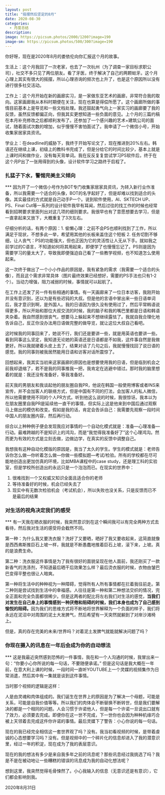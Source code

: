 ```yaml
---
layout: post
title: "摇摆然后坚定的8月"
date: 2020-08-30
categories:
  - 月度总结
description:
image: https://picsum.photos/2000/1200?image=190
image-sm: https://picsum.photos/500/300?image=190
---
```

<p>你好呀，现在是2020年8月的娄依伦向你汇报这个月的故事。</p>

生活上：这个月我回了一次老家，也去了一次杭州（为了调查一家目标求职公司），社交不多只见了两位朋友。看了牙医，终于解决了自己的两颗蛀牙。这个月心理上其实有很大的摇摆，所以心理咨询的频次也上升了，也是这个原因所以没有进行很多社交活动。  

工作上：这个月开始在新的画廊实习，是一家做东亚艺术的画廊<!--break-->，非常符合我的取向。这家画廊我从本科时期便在关注，现在也算是得偿所愿了。这个画廊所做的事情目前基本上是导览和一些文档处理。我还鼓起勇气向上一家实习的画廊要了我的反馈，虽然反馈都偏正向，但我其实更想知道一些负面的意见。上个月的三篇约稿在本月补充修改之后都顺利发布了。还参加了一个感兴趣的艺术+建筑公司的面试，随着面试次数的增加，似乎慢慢不害怕面试了。我申请了一个微信小号，开始收集家居家具资讯。

学业上：在deadline的威胁下，我终于开始写论文了，现在推进到20%左右。韩语还在继续上课，初级上的教科书完成了，但是分给它的时间比较少，基本上就是上课时间和做作业，没有每天背单词。我在反反复复尝试学习PS软件后，终于在这个月P出了一张用得到的头像，设计软件学习之路终于启程了。



<h3>扎猛子下水，警惕完美主义倾向</h3>
***
因为开了一个微信小号作为BOT专门收集家居家具资讯，为转入新行业作准备，所以我需要一个适合的头像，BOT的名字起好了，但是却难以找到适合的头像。其实最佳的方式就是自己动手P一个。说到软件使用，AI、SKTECH UP、PS、Final Cut等一系列的设计软件我早有耳闻，然后过往的找工作的时候也经常看到招聘要求里面列出对这几项的细则要求。我很早也有了意愿想要去学习，但是一直拿起来又放下，大概重复了3次左右。

仔细分析的话，有两个原因：1. 偷懒心理：之前不会PS也顺利找到了工作，所以满足于现状，不想多此一举，希望用其他的长板来盖住这个短板 2. 任务切割不够细，让人丧气：PS的功能强大，但也正因为它的灵活性让人无从下手。就如我之前学过的C语言，不知道如何将其用起来，即便学了也慢慢忘记了。PS则是因为需要学习的量太大了，导致我即便强迫自己看了一些教学视频，也不知道怎么使用起来。

这一次终于做出了一个小小作品的原因是，我有紧急的需求（我需要一个适合的头像），而且这个需求非常具体（图片最终效果已经想好，需要的PS手法也只有1-2个）。当动力增强，阻力减弱的时候，事情就可以起航了。

在工作上还发了另一件有些相通的事情。有一天画廊来了一位日本访客，我刚开始并没有意识到，还以为是有些迟钝的大叔。但是他的言语中冒出来一些日语单词后，我才意识到啊，是外国人。我的日语因为很久没有使用过了，然后平常韩语说得更多，所以开始和那位大叔交流的时候，我的脑子和我的嘴巴里都是日语和韩语夹杂着。我自然感到很丧气，想要马上躲起来不想继续露怯了。我就自我合理化地告诉自己，反正你没办法用日语做完整的做导览，就让这位大叔自己看吧。

这时候我的同事回来了，她说不行，我们还是要讲一些，就是用英语也要讲一些。看到同事这么坚定，我知道无论她的英语还是日语都是不如我，这件事自然是我做更好。所以我就硬着头皮上去了，结果对话了几句之后，我就慢慢找回了说日语的感觉。我的同事则被我居然能用日语和访客对话所震惊了。

回想起来，我其实当初来这家画廊的原因也是想要使用我的日语，但是临到机会之前我却退缩了，若不是我的同事推我一把，我肯定在逃避中错过。那时我的脑里想着的就是：我还没有准备好，等我准备好。

前天我的男朋友和我谈起他的朋友圈自我PR，他说在韩国一般使用博客或者INS来宣传，并不会加客人的联络方式，但是中国有不同的打法，会加客人的私人微信，所以他需要使用不同的个人PR方式。听到他这么说的时候，我很惊讶。我本以为在朋友圈里自我PR是延续他一直干的事情，但实际上这是他来到中国后通过观察马上做出的模仿和改变。假如是我的话，肯定会告诉自己：我需要先观察一段时间中国人的朋友圈内容，然后再行动。

综合以上种种例子便会发现我应对事情的一个自动化模式就是：准备—心理准备—行动。最难跨越的不是知识上的鸿沟，而是“我觉得我准备好了”这个心理鸿沟。然而更为有效的方式是立刻去做，边做边学，在真实的反馈中调整自己。

我想我有这种自动化模版的原因是，我当了太久的学生。学生的模式就是：老师告诉你怎么做—你听着怎么做—你做一些模拟题—考试/检验。所有的学校都在尽可能地创造出更加仿真的环境，比如MBA课程中的case study，还是理工科的实验室，但是学校所创造出的永远只是一个泡泡而已。在现实的世界中：
<ol>
  <li>很难找到一个又权威又知识全面且适合你的老师</li>
  <li>等待准备好的时候，机会已经失去了</li>
  <li>现实中有无数次检验机会（考试机会），所以失败也没关系，只是反馈而已不是最后的结果</li>
</ol>  


<h3>对生活的视角决定我们的感受</h3>
***
有一天我在晒衣服的时候，我突然意识到在这个瞬间我可以有完全两种方式去看待，然后我对生活的感受将会截然不同。

第一种：为什么我又要洗衣服？洗好了又要晒，晒好了我又要收起来，这简直就像是西西弗斯推巨石上坡一样，我就是不断愚蠢地推着巨石上坡，滚下来，上坡。真的是浪费生命。

第二种：洗衣服这件事情是为了我有很好的面貌呈现在他人面前，我还刚买了一款新香气的洗涤剂，不知道最后晒干后效果怎么样？最后烫衣服的时候，衣物由皱巴巴变得平整也很让人暗爽。

第一种将生活中的种种视为一种障碍，觉得所有人所有事情都在拦着我往前走。第二种则是尝试找到生活中的幸福感。人往往是第一种和第二种想法交织的情况，完全正面和完全负面都很稀少。但是这两者的配比将左右我们对生活的感觉，<b>当我们对发生在自己身上的事情感到一种厌倦和阻碍的时候，我们本身也成为了自己感到愉悦的阻碍。</b>因为我们的思维方式将不断地将世界解释为一个负面的样子，我们将永远在泥沼中对周围的泥土大发脾气，然后希望有一天突然就躺到了对岸沙滩椅上。

但是，真的存在完美的未来/世界吗？对着泥土发脾气就能就解决问题了吗？

<h3>你现在摄入的讯息在一年后会成为你的自动想法</h3>
*** 
这是我最近突然感到恐怖的一件事情，我在和一个人沟通的时候，我冒出来一句：“你要小心你所说的每一句话，不要随便承诺。” 但是这句话是我大概在一年前，在意大利上课的时候，一段时间一直听YOUTUBE上一个灵媒的视频集作为日常消遣，然后其中有一集就是谈到这件事情。  

当时那个视频的逻辑是这样：

人是由灵魂和肉体组成的。我们诞生在世界上的原因是为了解决一个母题，可能是关系，可能是自我价值等等。所以我们的肉体会不断替换不断转世，但是我们要解决的都是一个相同的问题。人会习惯于许诺他人，但是每一个许诺一旦说出口就有了效力，必须要去完成。即便你在这一世不完成，下一世你也会因为种种机缘巧合被上天领着去完成这件你许诺的事情。最后灵媒下了警告：小心你说的每一句话。

现在的我已经完全相信这一套世界观了吗？没有。我当初看视频的时候，是带着虔诚的心态想要学习吗？没有。但是视频中的一个碎片化的信息却进入了我的潜意识里，经过一年的积淀，现在成为了我的表层意识。

现在的我的想法有多少是来自我多年之前的讯息呢？那些讯息经过我挑选了吗？我是不是在被动地让一些糟糕的错误的讯息成为我的自动化想法呢？

想到这里，我突然觉得毛骨悚然了。小心我输入的信息（无意识还是有意识），它们都会影响到我。

2020年8月31日